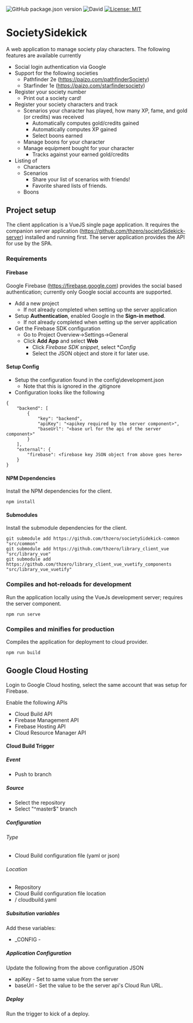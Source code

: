 ![GitHub package.json version](https://img.shields.io/github/package-json/v/thzero/societySidekick-client)
![David](https://img.shields.io/david/thzero/societySidekick-client)
[![License: MIT](https://img.shields.io/badge/License-MIT-yellow.svg)](https://opensource.org/licenses/MIT)

# SocietySidekick

A web application to manage society play characters.  The following features are available currently

* Social login authentication via Google
* Support for the following societies
  * Pathfinder 2e (https://paizo.com/pathfinderSociety)
  * Starfinder 1e (https://paizo.com/starfindersociety)
* Register your society number
  * Print out a society card!
* Register your society characters and track
  * Scenarios your character has played, how many XP, fame, and gold (or credits) was received
    * Automatically computes gold/credits gained
    * Automatically computes XP gained
    * Select boons earned
  * Manage boons for your character
  * Manage equipment bought for your character
    * Tracks against your earned gold/credits
* Listing of
  * Characters
  * Scenarios
    * Share your list of scenarios with friends!
    * Favorite shared lists of friends.
  * Boons

## Project setup

The client application is a VueJS single page application.   It requires the companion server application (https://github.com/thzero/societySidekick-server) installed and running first.  The server application provides the API for use by the SPA.

### Requirements

#### Firebase

Google Firebase (https://firebase.google.com) provides the social based authentication; currently only Google social accounts are supported.

* Add a new project
  * If not already completed when setting up the server application
* Setup **Authentication**, enabled Google in the **Sign-in method**.
  * If not already completed when setting up the server application
* Get the Firebase SDK configuration
  * Go to Project Overview->Settings->General
  * Click **Add App** and select **Web**
    * Click *Firebase SDK snippet*, select **Config*
    * Select the JSON object and store it for later use.

#### Setup Config

* Setup the configuration found in the config\development.json
  * Note that this is ignored in the .gitignore
* Configuration looks like the following

```
{
	"backend": [
		{
			"key": "backend",
			"apiKey": "<apikey required by the server component>",
			"baseUrl": "<base url for the api of the server component>"
		}
	],
	"external": {
		"firebase": <firebase key JSON object from above goes here>
	}
}
```

#### NPM Dependencies

Install the NPM dependencies for the client.

```
npm install
```

#### Submodules

Install the submodule dependencies for the client.

```
git submodule add https://github.com/thzero/societySidekick-common "src/common" 
git submodule add https://github.com/thzero/library_client_vue "src/library_vue" 
git submodule add https://github.com/thzero/library_client_vue_vuetify_components "src/library_vue_vuetify" 
```

### Compiles and hot-reloads for development

Run the application locally using the VueJs development server; requires the server component.

```
npm run serve
```

### Compiles and minifies for production

Compiles the application for deployment to cloud provider.

```
npm run build
```

## Google Cloud Hosting

Login to Google Cloud hosting, select the same account that was setup for Firebase.

Enable the following APIs

* Cloud Build API
* Firebase Management API
* Firebase Hosting API
* Cloud Resource Manager API

#### Cloud Build Trigger

##### Event
* Push to branch

##### Source
* Select the repository
* Select "^master$" branch

##### Configuration

###### Type
* Cloud Build configuration file (yaml or json)

###### Location
* Repository
* Cloud Build configuration file location
 * / cloudbuild.yaml

##### Subsitution variables

Add these variables:

* _CONFIG - <application configuration JSON>

##### Application Configuration

Update the following from the above configuration JSON

* apiKey - Set to same value from the server
* baseUrl - Set the value to be the server api's Cloud Run URL.

##### Deploy

Run the trigger to kick of a deploy.